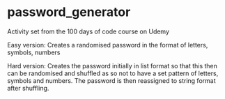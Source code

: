 # password_generator

Activity set from the 100 days of code course on Udemy

Easy version:
Creates a randomised password in the format of letters, symbols, numbers

Hard version:
Creates the password initially in list format so that this then can be randomised and shuffled as so not to have a set pattern of letters, symbols and numbers. The password is then reassigned to string format after shuffling. 
